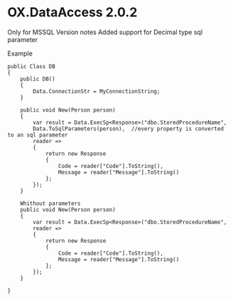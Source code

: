 # OX.DataAccess 2.0.2
Only for MSSQL
Version notes
Added support for Decimal type sql parameter

Example
    
    public Class DB
    {
        public DB()
        {
            Data.ConnectionStr = MyConnectionString;
        }
        
        public void New(Person person)
        {            
            var result = Data.ExecSp<Response>("dbo.StoredProcedureName",
            Data.ToSqlParameters(person),  //every property is converted to an sql parameter
            reader =>
            {
                return new Response
                {
                    Code = reader["Code"].ToString(),
                    Message = reader["Message"].ToString()
                };
            });
        }

        Whithout parameters
        public void New(Person person)
        {            
            var result = Data.ExecSp<Response>("dbo.StoredProcedureName",
            reader =>
            {
                return new Response
                {
                    Code = reader["Code"].ToString(),
                    Message = reader["Message"].ToString()
                };
            });
        }

    }